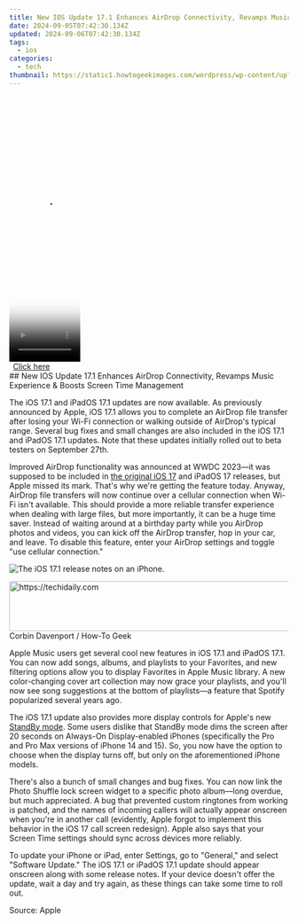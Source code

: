 ```yaml
---
title: New IOS Update 17.1 Enhances AirDrop Connectivity, Revamps Music Experience & Boosts Screen Time Management
date: 2024-09-05T07:42:30.134Z
updated: 2024-09-06T07:42:30.134Z
tags:
  - ios
categories:
  - tech
thumbnail: https://static1.howtogeekimages.com/wordpress/wp-content/uploads/2023/09/6-3.png
---
```


<!-- affiliate ads begin -->
<span id="1977028">
					<video width="128" height="480" style="cursor:pointer"
           poster="//a.impactradius-go.com/display-clicktoplayimage/1977028.png"
           onclick="if(!this.playClicked){this.play();this.setAttribute('controls',true);this.playClicked=true;}">
	   <source src="//a.impactradius-go.com/display-ad/22993-1977028">
	   <img src="//a.impactradius-go.com/display-clicktoplayimage/1977028.png" style="border: none; height: 100%; width: 100%; object-fit: contain">
	</video>
	<div style="width:80px;text-align:center"><a href="javascript:window.open(decodeURIComponent('https%3A%2F%2Fhomestyler.sjv.io%2Fc%2F5597632%2F1977028%2F22993'), '_blank');void(0);">Click here</a></div>
</span>
<img height="0" width="0" src="https://imp.pxf.io/i/5597632/1977028/22993" style="position:absolute;visibility:hidden;" border="0" />
<!-- affiliate ads end -->
## New IOS Update 17.1 Enhances AirDrop Connectivity, Revamps Music Experience & Boosts Screen Time Management

The iOS 17.1 and iPadOS 17.1 updates are now available. As previously announced by Apple, iOS 17.1 allows you to complete an AirDrop file transfer after losing your Wi-Fi connection or walking outside of AirDrop's typical range. Several bug fixes and small changes are also included in the iOS 17.1 and iPadOS 17.1 updates. Note that these updates initially rolled out to beta testers on September 27th.

 Improved AirDrop functionality was announced at WWDC 2023—it was supposed to be included in [the original iOS 17](https://screen-recording.techidaily.com/enhanced-team-collaboration-with-slack-plus-filmora-timelines-for-2024/) and iPadOS 17 releases, but Apple missed its mark. That's why we're getting the feature today. Anyway, AirDrop file transfers will now continue over a cellular connection when Wi-Fi isn't available. This should provide a more reliable transfer experience when dealing with large files, but more importantly, it can be a huge time saver. Instead of waiting around at a birthday party while you AirDrop photos and videos, you can kick off the AirDrop transfer, hop in your car, and leave. To disable this feature, enter your AirDrop settings and toggle "use cellular connection."

![The iOS 17.1 release notes on an iPhone.](https://static1.howtogeekimages.com/wordpress/wp-content/uploads/2023/10/24-2.png) 

<!-- affiliate ads begin -->
<a href="https://imp.i357552.net/c/5597632/1030380/11832" target="_top" id="1030380">
  <img src="//a.impactradius-go.com/display-ad/11832-1030380" border="0" alt="https://techidaily.com" width="720" height="90"/>
</a>
<img height="0" width="0" src="https://imp.i357552.net/i/5597632/1030380/11832" style="position:absolute;visibility:hidden;" border="0" />
<!-- affiliate ads end -->
Corbin Davenport / How-To Geek

 Apple Music users get several cool new features in iOS 17.1 and iPadOS 17.1\. You can now add songs, albums, and playlists to your Favorites, and new filtering options allow you to display Favorites in Apple Music library. A new color-changing cover art collection may now grace your playlists, and you'll now see song suggestions at the bottom of playlists—a feature that Spotify popularized several years ago.

 The iOS 17.1 update also provides more display controls for Apple's new [StandBy mode](https://ios-pokemon-go.techidaily.com/in-2024-here-are-different-ways-to-find-pokemon-go-trainer-codes-to-add-to-your-account-on-apple-iphone-6-plus-drfone-by-drfone-virtual-ios/). Some users dislike that StandBy mode dims the screen after 20 seconds on Always-On Display-enabled iPhones (specifically the Pro and Pro Max versions of iPhone 14 and 15). So, you now have the option to choose when the display turns off, but only on the aforementioned iPhone models.

 There's also a bunch of small changes and bug fixes. You can now link the Photo Shuffle lock screen widget to a specific photo album—long overdue, but much appreciated. A bug that prevented custom ringtones from working is patched, and the names of incoming callers will actually appear onscreen when you're in another call (evidently, Apple forgot to implement this behavior in the iOS 17 call screen redesign). Apple also says that your Screen Time settings should sync across devices more reliably.

 To update your iPhone or iPad, enter Settings, go to "General," and select "Software Update." The iOS 17.1 or iPadOS 17.1 update should appear onscreen along with some release notes. If your device doesn't offer the update, wait a day and try again, as these things can take some time to roll out.

 Source: Apple

<ins class="adsbygoogle"
     style="display:block"
     data-ad-format="autorelaxed"
     data-ad-client="ca-pub-7571918770474297"
     data-ad-slot="1223367746"></ins>



<ins class="adsbygoogle"
     style="display:block"
     data-ad-client="ca-pub-7571918770474297"
     data-ad-slot="8358498916"
     data-ad-format="auto"
     data-full-width-responsive="true"></ins>


